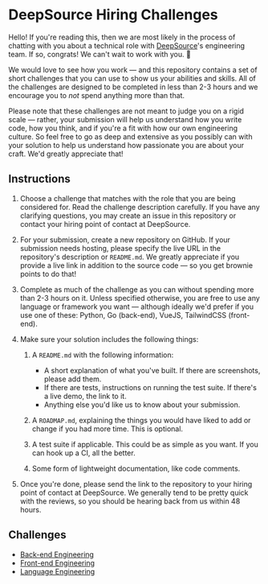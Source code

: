 # DeepSource Hiring Challenges

Hello! If you're reading this, then we are most likely in the process of chatting with you about a technical role with [DeepSource](https://deepsource.io)'s engineering team. If so, congrats! We can't wait to work with you. 🚀

We would love to see how you work — and this repository contains a set of short challenges that you can use to show us your abilities and skills. All of the challenges are designed to be completed in less than 2-3 hours and we encourage you to _not_ spend anything more than that.

Please note that these challenges are not meant to judge you on a rigid scale — rather, your submission will help us understand how you write code, how you think, and if you're a fit with how our own engineering culture. So feel free to go as deep and extensive as you possibly can with your solution to help us understand how passionate you are about your craft. We'd greatly appreciate that!

## Instructions

1. Choose a challenge that matches with the role that you are being considered for. Read the challenge description carefully. If you have any clarifying questions, you may create an issue in this repository or contact your hiring point of contact at DeepSource.

3. For your submission, create a new repository on GitHub. If your submission needs hosting, please specify the live URL in the repository's description or `README.md`. We greatly appreciate if you provide a live link in addition to the source code — so you get brownie points to do that!

4. Complete as much of the challenge as you can without spending more than 2-3 hours on it. Unless specified otherwise, you are free to use any language or framework you want — although ideally we'd prefer if you use one of these: Python, Go (back-end), VueJS, TailwindCSS (front-end).

5. Make sure your solution includes the following things:

    1. A `README.md` with the following information:

        - A short explanation of what you've built. If there are screenshots, please add them.
        - If there are tests, instructions on running the test suite. If there's a live demo, the link to it.
        - Anything else you'd like us to know about your submission.
    2. A `ROADMAP.md`, explaining the things you would have liked to add or change if you had more time. This is optional.
    3. A test suite if applicable. This could be as simple as you want. If you can hook up a CI, all the better.
    4. Some form of lightweight documentation, like code comments.

6. Once you're done, please send the link to the repository to your hiring point of contact at DeepSource. We generally tend to be pretty quick with the reviews, so you should be hearing back from us within 48 hours.

## Challenges

* [Back-end Engineering](backend.md)
* [Front-end Engineering](backend.md)
* [Language Engineering](language-engineering.md)
